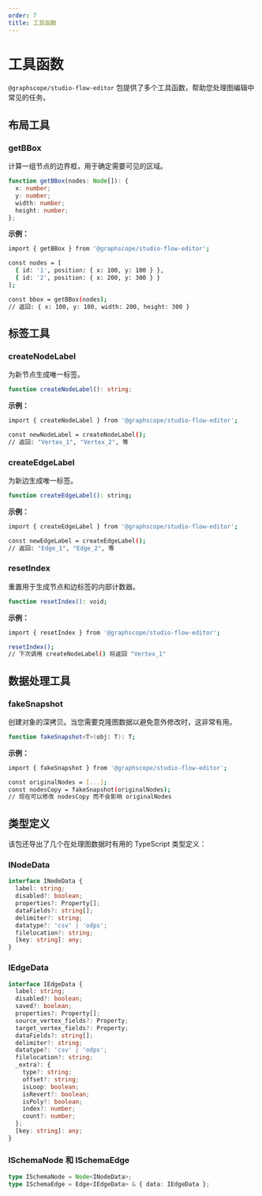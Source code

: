 ```yaml
---
order: 7
title: 工具函数
---
```

# 工具函数

`@graphscope/studio-flow-editor` 包提供了多个工具函数，帮助您处理图编辑中常见的任务。

## 布局工具

### getBBox

计算一组节点的边界框，用于确定需要可见的区域。

```typescript
function getBBox(nodes: Node[]): {
  x: number;
  y: number;
  width: number;
  height: number;
};
```

**示例：**
```bash
import { getBBox } from '@graphscope/studio-flow-editor';

const nodes = [
  { id: '1', position: { x: 100, y: 100 } },
  { id: '2', position: { x: 200, y: 300 } }
];

const bbox = getBBox(nodes);
// 返回: { x: 100, y: 100, width: 200, height: 300 }
```

## 标签工具

### createNodeLabel

为新节点生成唯一标签。

```typescript
function createNodeLabel(): string;
```

**示例：**
```bash
import { createNodeLabel } from '@graphscope/studio-flow-editor';

const newNodeLabel = createNodeLabel();
// 返回: "Vertex_1", "Vertex_2", 等
```

### createEdgeLabel

为新边生成唯一标签。

```bash
function createEdgeLabel(): string;
```

**示例：**
```bash
import { createEdgeLabel } from '@graphscope/studio-flow-editor';

const newEdgeLabel = createEdgeLabel();
// 返回: "Edge_1", "Edge_2", 等
```

### resetIndex

重置用于生成节点和边标签的内部计数器。

```bash
function resetIndex(): void;
```

**示例：**
```bash
import { resetIndex } from '@graphscope/studio-flow-editor';

resetIndex();
// 下次调用 createNodeLabel() 将返回 "Vertex_1"
```

## 数据处理工具

### fakeSnapshot

创建对象的深拷贝。当您需要克隆图数据以避免意外修改时，这非常有用。

```bash
function fakeSnapshot<T>(obj: T): T;
```

**示例：**
```bash
import { fakeSnapshot } from '@graphscope/studio-flow-editor';

const originalNodes = [...];
const nodesCopy = fakeSnapshot(originalNodes);
// 现在可以修改 nodesCopy 而不会影响 originalNodes
```

## 类型定义

该包还导出了几个在处理图数据时有用的 TypeScript 类型定义：

### INodeData

```typescript
interface INodeData {
  label: string;
  disabled?: boolean;
  properties?: Property[];
  dataFields?: string[];
  delimiter?: string;
  datatype?: 'csv' | 'odps';
  filelocation?: string;
  [key: string]: any;
}
```

### IEdgeData

```typescript
interface IEdgeData {
  label: string;
  disabled?: boolean;
  saved?: boolean;
  properties?: Property[];
  source_vertex_fields?: Property;
  target_vertex_fields?: Property;
  dataFields?: string[];
  delimiter?: string;
  datatype?: 'csv' | 'odps';
  filelocation?: string;
  _extra?: {
    type?: string;
    offset?: string;
    isLoop: boolean;
    isRevert?: boolean;
    isPoly?: boolean;
    index?: number;
    count?: number;
  };
  [key: string]: any;
}
```

### ISchemaNode 和 ISchemaEdge

```typescript
type ISchemaNode = Node<INodeData>;
type ISchemaEdge = Edge<IEdgeData> & { data: IEdgeData };
```

